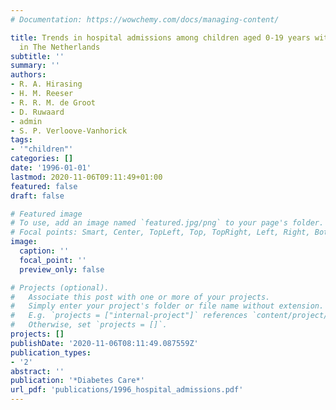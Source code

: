 ```yaml
---
# Documentation: https://wowchemy.com/docs/managing-content/

title: Trends in hospital admissions among children aged 0-19 years with type I diabetes
  in The Netherlands
subtitle: ''
summary: ''
authors:
- R. A. Hirasing
- H. M. Reeser
- R. R. M. de Groot
- D. Ruwaard
- admin
- S. P. Verloove-Vanhorick
tags:
- '"children"'
categories: []
date: '1996-01-01'
lastmod: 2020-11-06T09:11:49+01:00
featured: false
draft: false

# Featured image
# To use, add an image named `featured.jpg/png` to your page's folder.
# Focal points: Smart, Center, TopLeft, Top, TopRight, Left, Right, BottomLeft, Bottom, BottomRight.
image:
  caption: ''
  focal_point: ''
  preview_only: false

# Projects (optional).
#   Associate this post with one or more of your projects.
#   Simply enter your project's folder or file name without extension.
#   E.g. `projects = ["internal-project"]` references `content/project/deep-learning/index.md`.
#   Otherwise, set `projects = []`.
projects: []
publishDate: '2020-11-06T08:11:49.087559Z'
publication_types:
- '2'
abstract: ''
publication: '*Diabetes Care*'
url_pdf: 'publications/1996_hospital_admissions.pdf'
---
```

